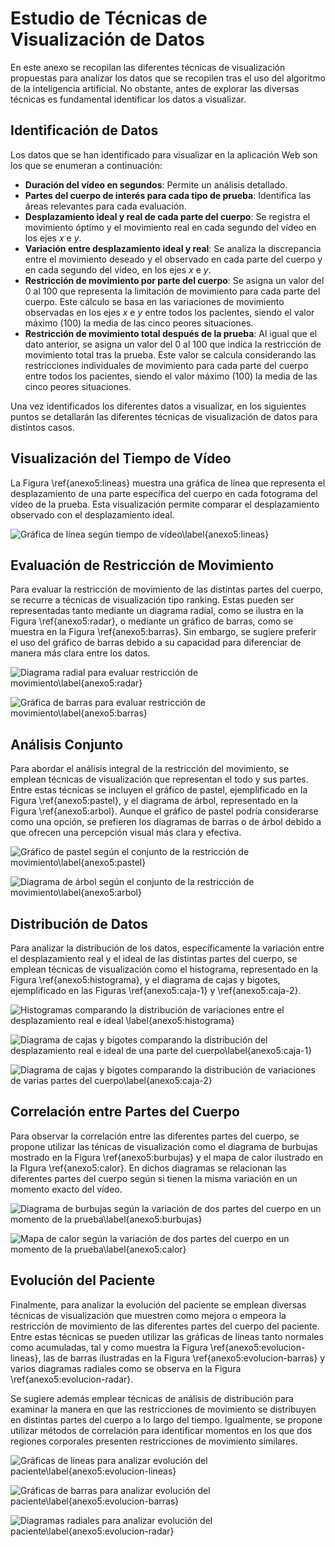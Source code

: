 # Estudio de Técnicas de Visualización de Datos

En este anexo se recopilan las diferentes técnicas de visualización propuestas para analizar los datos que se recopilen tras el uso del algoritmo de la inteligencia artificial. No obstante, antes de explorar las diversas técnicas es fundamental identificar los datos a visualizar.

## Identificación de Datos 

Los datos que se han identificado para visualizar en la aplicación Web son los que se enumeran a continuación:

- **Duración del vídeo en segundos**: Permite un análisis detallado.
- **Partes del cuerpo de interés para cada tipo de prueba**: Identifica las áreas relevantes para cada evaluación.
- **Desplazamiento ideal y real de cada parte del cuerpo**: Se registra el movimiento óptimo y el movimiento real en cada segundo del vídeo en los ejes *x* e *y*.
- **Variación entre desplazamiento ideal y real**: Se analiza la discrepancia entre el movimiento deseado y el observado en cada parte del cuerpo y en cada segundo del vídeo, en los ejes *x* e *y*.
- **Restricción de movimiento por parte del cuerpo**: Se asigna un valor del 0 al 100 que representa la limitación de movimiento para cada parte del cuerpo. Este cálculo se basa en las variaciones de movimiento observadas en los ejes *x* e *y* entre todos los pacientes, siendo el valor máximo (100) la media de las cinco peores situaciones.
- **Restricción de movimiento total después de la prueba**: Al igual que el dato anterior, se asigna un valor del 0 al 100 que indica la restricción de movimiento total tras la prueba. Este valor se calcula considerando las restricciones individuales de movimiento para cada parte del cuerpo entre todos los pacientes, siendo el valor máximo (100) la media de las cinco peores situaciones.

Una vez identificados los diferentes datos a visualizar, en los siguientes puntos se detallarán las diferentes técnicas de visualización de datos para distintos casos.

## Visualización del Tiempo de Vídeo

La Figura \ref{anexo5:lineas} muestra una gráfica de línea que representa el desplazamiento de una parte específica del cuerpo en cada fotograma del vídeo de la prueba. Esta visualización permite comparar el desplazamiento observado con el desplazamiento ideal.

![Gráfica de línea según tiempo de vídeo\label{anexo5:lineas}](anx5_lineas.png)

## Evaluación de Restricción de Movimiento

Para evaluar la restricción de movimiento de las distintas partes del cuerpo, se recurre a técnicas de visualización tipo ranking. Estas pueden ser representadas tanto mediante un diagrama radial, como se ilustra en la Figura \ref{anexo5:radar}, o mediante un gráfico de barras, como se muestra en la Figura \ref{anexo5:barras}. Sin embargo, se sugiere preferir el uso del gráfico de barras debido a su capacidad para diferenciar de manera más clara entre los datos.

![Diagrama radial para evaluar restricción de movimiento\label{anexo5:radar}](anx5_radar.png)

![Gráfica de barras para evaluar restricción de movimiento\label{anexo5:barras}](anx5_barras.png)

## Análisis Conjunto

Para abordar el análisis integral de la restricción del movimiento, se emplean técnicas de visualización que representan el todo y sus partes. Entre estas técnicas se incluyen el gráfico de pastel, ejemplificado en la Figura \ref{anexo5:pastel}, y el diagrama de árbol, representado en la Figura \ref{anexo5:arbol}. Aunque el gráfico de pastel podría considerarse como una opción, se prefieren los diagramas de barras o de árbol debido a que ofrecen una percepción visual más clara y efectiva.

![Gráfico de pastel según el conjunto de la restricción de movimiento\label{anexo5:pastel}](anx5_pastel.png)

![Diagrama de árbol según el conjunto de la restricción de movimiento\label{anexo5:arbol}](anx5_arbol.png)

## Distribución de Datos

Para analizar la distribución de los datos, específicamente la variación entre el desplazamiento real y el ideal de las distintas partes del cuerpo, se emplean técnicas de visualización como el histograma, representado en la Figura \ref{anexo5:histograma}, y el diagrama de cajas y bigotes, ejemplificado en las Figuras \ref{anexo5:caja-1} y \ref{anexo5:caja-2}. 

![Histogramas comparando la distribución de variaciones entre el desplazamiento real e ideal \label{anexo5:histograma}](anx5_histograma.png)

![Diagrama de cajas y bigotes comparando la distribución del desplazamiento real e ideal de una parte del cuerpo\label{anexo5:caja-1}](anx5_caja-1.png)

![Diagrama de cajas y bigotes comparando la distribución de variaciones de varias partes del cuerpo\label{anexo5:caja-2}](anx5_caja-2.png)

## Correlación entre Partes del Cuerpo

Para observar la correlación entre las diferentes partes del cuerpo, se propone utilizar las ténicas de visualización como el diagrama de burbujas mostrado en la Figura \ref{anexo5:burbujas} y el mapa de calor ilustrado en la FIgura \ref{anexo5:calor}. En dichos diagramas se relacionan las diferentes partes del cuerpo según si tienen la misma variación en un momento exacto del vídeo.

![Diagrama de burbujas según la variación de dos partes del cuerpo en un momento de la prueba\label{anexo5:burbujas}](anx5_burbujas.png)

![Mapa de calor según la variación de dos partes del cuerpo en un momento de la prueba\label{anexo5:calor}](anx5_calor.png)

## Evolución del Paciente

Finalmente, para analizar la evolución del paciente se emplean diversas técnicas de visualización que muestren como mejora o empeora la restricción de movimiento de las diferentes partes del cuerpo del paciente. Entre estas técnicas se pueden utilizar las gráficas de líneas tanto normales como acumuladas, tal y como muestra la Figura \ref{anexo5:evolucion-lineas}, las de barras ilustradas en la Figura \ref{anexo5:evolucion-barras} y varios diagramas radiales como se observa en la Figura \ref{anexo5:evolucion-radar}.

Se sugiere además emplear técnicas de análisis de distribución para examinar la manera en que las restricciones de movimiento se distribuyen en distintas partes del cuerpo a lo largo del tiempo. Igualmente, se propone utilizar métodos de correlación para identificar momentos en los que dos regiones corporales presenten restricciones de movimiento similares.

![Gráficas de líneas para analizar evolución del paciente\label{anexo5:evolucion-lineas}](anx5_evolucion-lineas.png)

![Gráficas de barras para analizar evolución del paciente\label{anexo5:evolucion-barras}](anx5_evolucion-barras.png)

![Diagramas radiales para analizar evolución del paciente\label{anexo5:evolucion-radar}](anx5_evolucion-radar.png)
